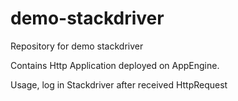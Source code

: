 # demo-stackdriver

Repository for demo stackdriver

Contains Http Application deployed on AppEngine. 

Usage, log in Stackdriver after received HttpRequest
